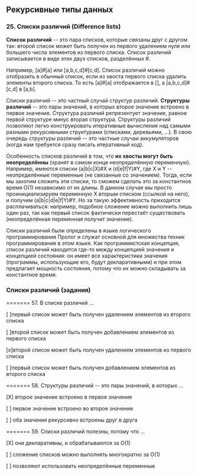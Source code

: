 ## Рекурсивные типы данных

### 25. Списки различий (Difference lists)

**Список различий** -- это пара списков, которые связаны друг с другом так: второй список может быть получен из первого удалением нуля или большего числа элементов из первого списка. Список различий записывается в виде этих двух списков, разделённых #.

Например, [a]#[a] или [a,b,c,d]#[c,d]. Список различий можно отобразить в обычный список, если из хвоста первого списка удалить элементы второго списка. То есть [a]#[a] отображается в [], а [a,b,c,d]#[c,d] в [a,b].

Списки различий -- это частный случай структур различий. **Структуры различий** -- это пары значений, в которых второе значение встроено в первое значение. Структура различий репрезентует значение, равное первой структуре минус вторая структура. Структуры различий позволяют легко конструировать итеративные вычисления над самыми разными рекурсивными структурами (списками, деревьями, ...). В свою очередь структуры различий -- это частные случаи аккумуляторов (когда нам требуется сразу писать итеративный код).

Особенность списков различий в том, что **их хвосты могут быть неопределённы** (хранят в самом конце неопределённую переменную). Например, имеются списки (a|b|c|X)#X и (d|e|f|Y)#Y, где X и Y -- неопределённые переменные (не связанные со значением). Тогда, если мы захотим сложить эти списки, то сможем сделать это за константное время O(1) независимо от их длины. В данном случае мы просто проинициализируем переменную X вторым списком (ссылкой на него), и получим (a|b|c|d|e|f|Y)#Y. Но за такую эффективность приходится расплачиваться: например, подобное сложение можно выполнить лишь один раз, так как первый список фактически перестаёт существовать (неопределённая переменная получит значение).

Списки различий были определены в языке логического программирования Пролог и служат основной для множества техник программирования в этом языке. Как программистская концепция, список различий находится где-то между концепцией значения и концепцией состояния: он имеет все характеристики значения (программы, использующие его, будут декларативными) и при этом предлагает мощность состояния, потому что их можно складывать за константное время.


### Списки различий (задания)

======= 57. В списке различий ...

[ ]первый список может быть получен удалением элементов из второго списка

[ ]второй список может быть получен добавлением элементов из первого списка

[x]второй список может быть получен удалением элементов из первого списка

[ ]первый список может быть получен добавлением элементов из второго списка

======= 58. Структуры различий -- это пары значений, в которых ...

[X] второе значение встроено в первое значение

[ ] первое значение встроено во второе значение

[ ] оба значения рекурсивно встроены друг в друга

======= 59. Cписки различий полезны, потому что ...

[X] они декларативны, и обрабатываются за O(1)

[ ] сложение списков можно выполнять многократно за O(1)

[ ] позволяют использовать неопределённые переменные

